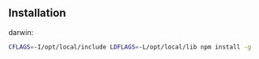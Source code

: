 ## Installation 

darwin:

```bash
CFLAGS=-I/opt/local/include LDFLAGS=-L/opt/local/lib npm install -g
```


